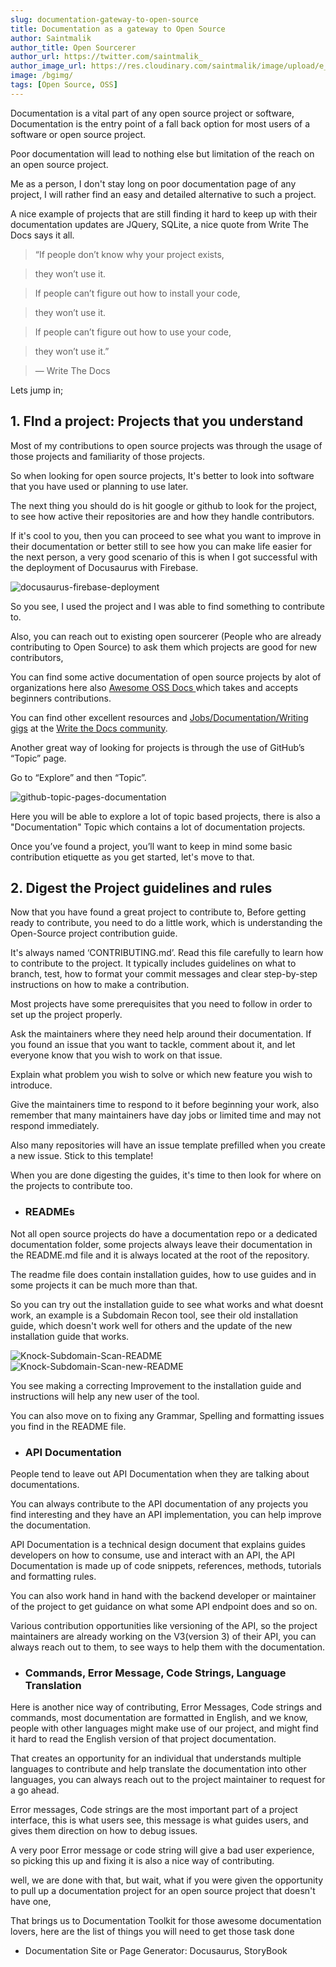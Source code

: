 ```yaml
---
slug: documentation-gateway-to-open-source
title: Documentation as a gateway to Open Source
author: Saintmalik
author_title: Open Sourcerer
author_url: https://twitter.com/saintmalik_
author_image_url: https://res.cloudinary.com/saintmalik/image/upload/e_sharpen:2000,q_74,r_0/v1641922078/saintmalik.webp
image: /bgimg/
tags: [Open Source, OSS]
---
```


Documentation is a vital part of any open source project or software, Documentation is the entry point of a fall back option for most users of a software or open source project.

<!--truncate-->

Poor documentation will lead to nothing else but limitation of the reach on an open source project. 

Me as a person, I don't stay long on poor documentation page of any project, I will rather find an easy and detailed alternative to such a project.

A nice example of projects that are still finding it hard to keep up with their documentation updates are JQuery, SQLite, a nice quote from Write The Docs says it all.


> “If people don’t know why your project exists,

> they won’t use it.

> If people can’t figure out how to install your code,

> they won’t use it.

> If people can’t figure out how to use your code,

> they won’t use it.”

> — Write The Docs

Lets jump in;

## 1. FInd a project: Projects that you understand

Most of my contributions to open source projects was through the usage of those projects and familiarity of those projects.

So when looking for open source projects, It's better to look into software that you have used or planning to use later.

The next thing you should do is hit google or github to look for the project, to see how active their repositories are and how they handle contributors.

If it's cool to you, then you can proceed to see what you want to improve in their documentation or better still to see how you can make life easier for the next person, a very good scenario of this is when I got successful with the deployment of Docusaurus with Firebase.

<picture>
  <source type="image/webp" srcset="https://saintmalikme.mo.cloudinary.net/bgimg/docusaurus-firebase-deployment.webp" alt="docusaurus-firebase-deployment"/>
  <source type="image/jpeg" srcset="https://saintmalikme.mo.cloudinary.net/bgimg/docusaurus-firebase-deployment.jpg" alt="docusaurus-firebase-deployment"/>
  <img src="https://saintmalikme.mo.cloudinary.net/bgimg/docusaurus-firebase-deployment.jpg" alt="docusaurus-firebase-deployment"/>
</picture>

So you see, I used the project and I was able to find something to contribute to.

Also, you can reach out to existing open sourcerer (People who are already contributing to Open Source) to ask them which projects are good for new contributors,

You can find some active documentation of open source  projects by alot of organizations here also <a href="https://github.com/saintmalik/awesome-oss-docs"> Awesome OSS Docs </a> which takes and accepts beginners contributions.

You can  find other excellent resources  and <a href="https://jobs.writethedocs.org/">Jobs/Documentation/Writing gigs</a> at the <a href="https://www.writethedocs.org/">Write the Docs community</a>.

Another  great way of looking for projects is through the use of GitHub’s “Topic” page.

Go to “Explore” and then “Topic”.

<picture>
  <source type="image/webp" srcset="https://saintmalikme.mo.cloudinary.net/bgimg/github-topic-pages-documentation.webp" alt="github-topic-pages-documentation"/>
  <source type="image/jpeg" srcset="https://saintmalikme.mo.cloudinary.net/bgimg/github-topic-pages-documentation.jpg" alt="github-topic-pages-documentation"/>
  <img src="https://saintmalikme.mo.cloudinary.net/bgimg/github-topic-pages-documentation.jpg" alt="github-topic-pages-documentation"/>
</picture>

Here you will be able to explore a lot of topic based projects, there is also a "Documentation" Topic which contains a lot of documentation projects.
 
Once you’ve found a project, you’ll want to keep in mind some basic contribution etiquette as you get started, let's move to that.
 
## 2. Digest the Project guidelines and rules
 
Now that you have found a great project to contribute to, Before getting ready to contribute, you need to do a little work, which is understanding the Open-Source project contribution guide.
 
It's always named  ‘CONTRIBUTING.md’. Read this file carefully to learn how to contribute to the project. It typically includes guidelines on what to branch, test, how to format your commit messages and clear step-by-step instructions on how to make a contribution.
 
Most projects have some prerequisites that you need to follow in order to set up the project properly.
 
Ask the maintainers where they need help around their documentation. If you found an issue that you want to tackle, comment about it, and let everyone know that you wish to work on that issue.
 
Explain what problem you wish to solve or which new feature you wish to introduce.
 
Give the maintainers time to respond to it before beginning your work, also remember that many maintainers have day jobs or limited time and may not respond immediately.
 
Also many repositories will have an issue template prefilled when you create a new issue. Stick to this template!
 
When you are done digesting the guides, it's time to then look for where on the projects to contribute too.
 
- ### READMEs
 
Not all open source projects do have a documentation repo or a dedicated documentation folder, some projects always leave their documentation in the README.md file and it is always located at the root of the repository.
 
The readme file does contain installation guides, how to use guides and in some projects it can be much more than that.
 
So you can try out the installation guide to see what works and what doesnt work, an example is a Subdomain Recon tool, see their old installation guide, which doesn't work well for others and the update of the new installation guide that works.

<picture>
  <source type="image/webp" srcset="https://saintmalikme.mo.cloudinary.net/bgimg/Knock-Subdomain-Scan-README.webp" alt="Knock-Subdomain-Scan-README"/>
  <source type="image/jpeg" srcset="https://saintmalikme.mo.cloudinary.net/bgimg/Knock-Subdomain-Scan-README.jpg" alt="Knock-Subdomain-Scan-README"/>
  <img src="https://saintmalikme.mo.cloudinary.net/bgimg/Knock-Subdomain-Scan-README.jpg" alt="Knock-Subdomain-Scan-README"/>
</picture>

<picture>
  <source type="image/webp" srcset="https://saintmalikme.mo.cloudinary.net/bgimg/Knock-Subdomain-Scan-new-README.webp" alt="Knock-Subdomain-Scan-new-README"/>
  <source type="image/jpeg" srcset="https://saintmalikme.mo.cloudinary.net/bgimg/Knock-Subdomain-Scan-new-README.jpg" alt="Knock-Subdomain-Scan-new-README"/>
  <img src="https://saintmalikme.mo.cloudinary.net/bgimg/Knock-Subdomain-Scan-new-README.jpg" alt="Knock-Subdomain-Scan-new-README"/>
</picture>
 
You see making a correcting Improvement to the installation guide and instructions will help any new user of the tool.
 
You can also move on to fixing any Grammar, Spelling and formatting issues you find in the README file.

- ### API Documentation
 
People tend to leave out API Documentation when they are talking about documentations.

You can always contribute to the API documentation of any projects you find interesting and they have an API implementation, you can help improve the documentation.
 
API Documentation is a technical design document that explains guides developers on how to consume, use and interact with an API, the API Documentation is made up of code snippets, references, methods, tutorials and formatting rules.
 
You can also work hand in hand with the backend developer or maintainer of the project to get guidance on what some API endpoint does and so on.
 
Various contribution opportunities like versioning of the API, so the project maintainers are already working on the V3(version 3) of their API, you can always reach out to them, to see ways to help them with the documentation.

 
- ### Commands, Error Message, Code Strings, Language Translation
 
Here is another nice way of contributing, Error Messages, Code strings and commands, most documentation are formatted in English, and we know, people with other languages might make use of our project, and might find it hard to read the English version of that project documentation.
 
That creates an opportunity for an individual that understands multiple languages to contribute and help translate the documentation into other languages, you can always reach out to the project maintainer to request for a go ahead.
 
Error messages, Code strings are the most important part of a project interface, this is what users see, this message is what guides users, and gives them direction on how to debug issues.
 
A very poor Error message or code string will give a bad user experience, so picking this up and fixing it is also a nice way of contributing.
 
well, we are done with that, but wait, what if you were given the opportunity to pull up a documentation project for an open source project that doesn't have one,
 
That brings us to Documentation Toolkit for those awesome documentation lovers, here are the list of things you will need to get those task done
 
- Documentation Site or Page Generator: Docusaurus, StoryBook
 